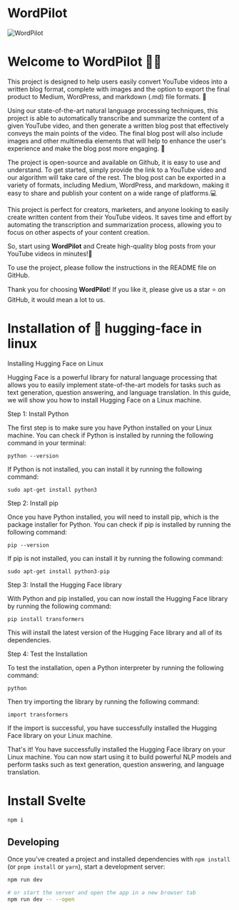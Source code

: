 # WordPilot

![WordPilot](https://www.linkpicture.com/q/logo_460.png)

# Welcome to WordPilot 🚀📝

This project is designed to help users easily convert YouTube videos into a written blog format, complete with images and the option to export the final product to Medium, WordPress, and markdown (.md) file formats. 🤩

Using our state-of-the-art natural language processing techniques, this project is able to automatically transcribe and summarize the content of a given YouTube video, and then generate a written blog post that effectively conveys the main points of the video. The final blog post will also include images and other multimedia elements that will help to enhance the user's experience and make the blog post more engaging. 🤯

The project is open-source and available on Github, it is easy to use and understand. To get started, simply provide the link to a YouTube video and our algorithm will take care of the rest. The blog post can be exported in a variety of formats, including Medium, WordPress, and markdown, making it easy to share and publish your content on a wide range of platforms.💻

This project is perfect for creators, marketers, and anyone looking to easily create written content from their YouTube videos. It saves time and effort by automating the transcription and summarization process, allowing you to focus on other aspects of your content creation. 

So, start using **WordPilot** and Create high-quality blog posts from your YouTube videos in minutes!🚀

To use the project, please follow the instructions in the README file on GitHub.

Thank you for choosing **WordPilot**! If you like it, please give us a star ⭐ on GitHub, it would mean a lot to us.


# Installation of  🤗 hugging-face in linux

Installing Hugging Face on Linux

Hugging Face is a powerful library for natural language processing that allows you to easily implement state-of-the-art models for tasks such as text generation, question answering, and language translation. In this guide, we will show you how to install Hugging Face on a Linux machine.

Step 1: Install Python

The first step is to make sure you have Python installed on your Linux machine. You can check if Python is installed by running the following command in your terminal:

`python --version` 

If Python is not installed, you can install it by running the following command:

`sudo apt-get install python3` 

Step 2: Install pip

Once you have Python installed, you will need to install pip, which is the package installer for Python. You can check if pip is installed by running the following command:

`pip --version` 

If pip is not installed, you can install it by running the following command:

`sudo apt-get install python3-pip` 

Step 3: Install the Hugging Face library

With Python and pip installed, you can now install the Hugging Face library by running the following command:

`pip install transformers` 

This will install the latest version of the Hugging Face library and all of its dependencies.

Step 4: Test the Installation

To test the installation, open a Python interpreter by running the following command:

`python` 

Then try importing the library by running the following command:

`import transformers` 

If the import is successful, you have successfully installed the Hugging Face library on your Linux machine.

That's it! You have successfully installed the Hugging Face library on your Linux machine. You can now start using it to build powerful NLP models and perform tasks such as text generation, question answering, and language translation.

# Install Svelte

```bash
npm i
```

## Developing

Once you've created a project and installed dependencies with `npm install` (or `pnpm install` or `yarn`), start a development server:

```bash
npm run dev

# or start the server and open the app in a new browser tab
npm run dev -- --open
```
